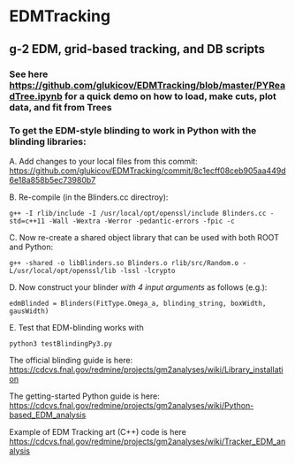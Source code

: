 # EDMTracking
## g-2 EDM, grid-based tracking, and DB scripts 

### See here https://github.com/glukicov/EDMTracking/blob/master/PYReadTree.ipynb for a quick demo on how to load, make cuts, plot data, and fit from Trees

### To get the EDM-style blinding to work in Python with the blinding libraries: ### 
A. Add changes to your local files from this commit: https://github.com/glukicov/EDMTracking/commit/8c1ecff08ceb905aa449d6e18a858b5ec73980b7

B. Re-compile (in the Blinders.cc directroy):
```
g++ -I rlib/include -I /usr/local/opt/openssl/include Blinders.cc -std=c++11 -Wall -Wextra -Werror -pedantic-errors -fpic -c
```
C. Now re-create a shared object library that can be used with both ROOT and Python:
```
g++ -shared -o libBlinders.so Blinders.o rlib/src/Random.o -L/usr/local/opt/openssl/lib -lssl -lcrypto
```
D. Now construct your blinder *with 4 input arguments* as follows (e.g.):
```
edmBlinded = Blinders(FitType.Omega_a, blinding_string, boxWidth, gausWidth)
```
E. Test that EDM-blinding works with
```
python3 testBlindingPy3.py
```

The official blinding guide is here: https://cdcvs.fnal.gov/redmine/projects/gm2analyses/wiki/Library_installation 

The getting-started Python guide is here: https://cdcvs.fnal.gov/redmine/projects/gm2analyses/wiki/Python-based_EDM_analysis

Example of EDM Tracking art (C++) code is here https://cdcvs.fnal.gov/redmine/projects/gm2analyses/wiki/Tracker_EDM_analysis
